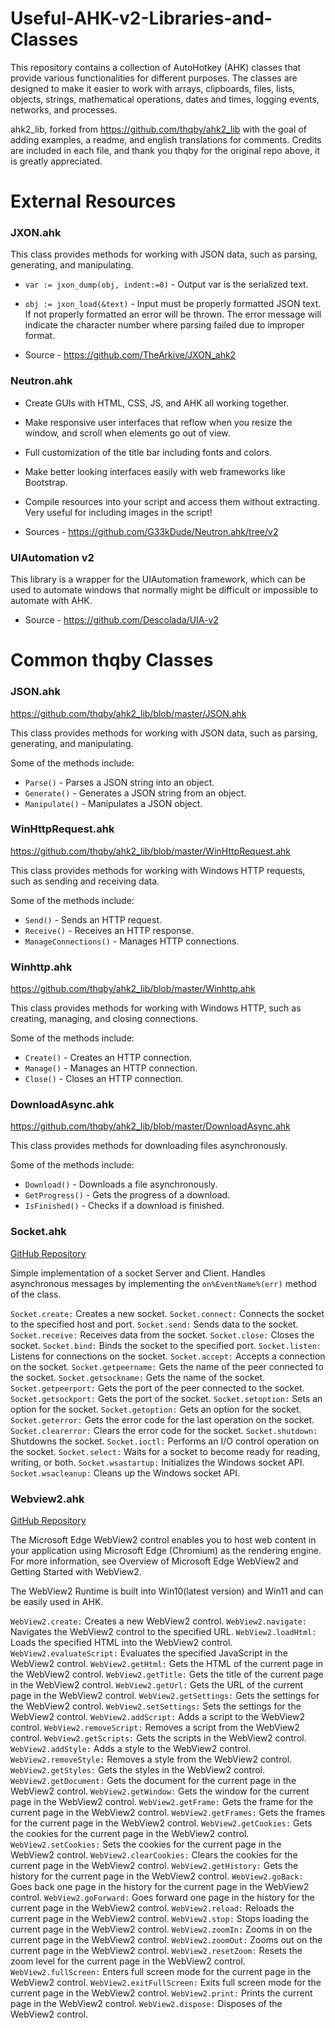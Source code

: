 # Useful-AHK-v2-Libraries-and-Classes
This repository contains a collection of AutoHotkey (AHK) classes that provide various functionalities for different purposes. The classes are designed to make it easier to work with arrays, clipboards, files, lists, objects, strings, mathematical operations, dates and times, logging events, networks, and processes.

ahk2_lib, forked from https://github.com/thqby/ahk2_lib with the goal of adding examples, a readme, and english translations for comments. 
Credits are included in each file, and thank you thqby for the original repo above, it is greatly appreciated.

# External Resources 

### JXON.ahk 

This class provides methods for working with JSON data, such as parsing, generating, and manipulating.
- `var := jxon_dump(obj, indent:=0)` -  Output var is the serialized text.

- `obj := jxon_load(&text)` - Input must be properly formatted JSON text. If not properly formatted an error will be thrown. The error message will indicate the character number where parsing failed due to improper format.

-  Source - https://github.com/TheArkive/JXON_ahk2

### Neutron.ahk 

- Create GUIs with HTML, CSS, JS, and AHK all working together.
- Make responsive user interfaces that reflow when you resize the window, and scroll when elements go out of view.
- Full customization of the title bar including fonts and colors.
- Make better looking interfaces easily with web frameworks like Bootstrap.
- Compile resources into your script and access them without extracting. Very useful for including images in the script!

- Sources - https://github.com/G33kDude/Neutron.ahk/tree/v2

### UIAutomation v2
This library is a wrapper for the UIAutomation framework, which can be used to automate windows that normally might be difficult or impossible to automate with AHK.

- Source - https://github.com/Descolada/UIA-v2

# Common thqby Classes 

### JSON.ahk 
https://github.com/thqby/ahk2_lib/blob/master/JSON.ahk

This class provides methods for working with JSON data, such as parsing, generating, and manipulating.

Some of the methods include:
- `Parse()` - Parses a JSON string into an object.
- `Generate()` - Generates a JSON string from an object.
- `Manipulate()` - Manipulates a JSON object.

### WinHttpRequest.ahk
https://github.com/thqby/ahk2_lib/blob/master/WinHttpRequest.ahk

This class provides methods for working with Windows HTTP requests, such as sending and receiving data.

Some of the methods include:
- `Send()` - Sends an HTTP request.
- `Receive()` - Receives an HTTP response.
- `ManageConnections()` - Manages HTTP connections.

### Winhttp.ahk
https://github.com/thqby/ahk2_lib/blob/master/Winhttp.ahk

This class provides methods for working with Windows HTTP, such as creating, managing, and closing connections.

Some of the methods include:
- `Create()` - Creates an HTTP connection.
- `Manage()` - Manages an HTTP connection.
- `Close()` - Closes an HTTP connection.

### DownloadAsync.ahk
https://github.com/thqby/ahk2_lib/blob/master/DownloadAsync.ahk

This class provides methods for downloading files asynchronously.

Some of the methods include:
- `Download()` - Downloads a file asynchronously.
- `GetProgress()` - Gets the progress of a download.
- `IsFinished()` - Checks if a download is finished.


### Socket.ahk

[GitHub Repository](https://github.com/thqby/ahk2_lib/Socket.ahk)

Simple implementation of a socket Server and Client. Handles asynchronous messages by implementing the `on%EventName%(err)` method of the class.

`Socket.create:` Creates a new socket.
`Socket.connect:` Connects the socket to the specified host and port.
`Socket.send:` Sends data to the socket.
`Socket.receive:` Receives data from the socket.
`Socket.close:` Closes the socket.
`Socket.bind:` Binds the socket to the specified port.
`Socket.listen:` Listens for connections on the socket.
`Socket.accept:` Accepts a connection on the socket.
`Socket.getpeername:` Gets the name of the peer connected to the socket.
`Socket.getsockname:` Gets the name of the socket.
`Socket.getpeerport:` Gets the port of the peer connected to the socket.
`Socket.getsockport:` Gets the port of the socket.
`Socket.setoption:` Sets an option for the socket.
`Socket.getoption:` Gets an option for the socket.
`Socket.geterror:` Gets the error code for the last operation on the socket.
`Socket.clearerror:` Clears the error code for the socket.
`Socket.shutdown:` Shutdowns the socket.
`Socket.ioctl:` Performs an I/O control operation on the socket.
`Socket.select:` Waits for a socket to become ready for reading, writing, or both.
`Socket.wsastartup:` Initializes the Windows socket API.
`Socket.wsacleanup:` Cleans up the Windows socket API.


### Webview2.ahk

[GitHub Repository](https://github.com/thqby/ahk2_lib/WebView2)

The Microsoft Edge WebView2 control enables you to host web content in your application using Microsoft Edge (Chromium) as the rendering engine. For more information, see Overview of Microsoft Edge WebView2 and Getting Started with WebView2.

The WebView2 Runtime is built into Win10(latest version) and Win11 and can be easily used in AHK.

`WebView2.create:` Creates a new WebView2 control.
`WebView2.navigate:` Navigates the WebView2 control to the specified URL.
`WebView2.loadHtml:` Loads the specified HTML into the WebView2 control.
`WebView2.evaluateScript:` Evaluates the specified JavaScript in the WebView2 control.
`WebView2.getHtml:` Gets the HTML of the current page in the WebView2 control.
`WebView2.getTitle:` Gets the title of the current page in the WebView2 control.
`WebView2.getUrl:` Gets the URL of the current page in the WebView2 control.
`WebView2.getSettings:` Gets the settings for the WebView2 control.
`WebView2.setSettings:` Sets the settings for the WebView2 control.
`WebView2.addScript:` Adds a script to the WebView2 control.
`WebView2.removeScript:` Removes a script from the WebView2 control.
`WebView2.getScripts:` Gets the scripts in the WebView2 control.
`WebView2.addStyle:` Adds a style to the WebView2 control.
`WebView2.removeStyle:` Removes a style from the WebView2 control.
`WebView2.getStyles:` Gets the styles in the WebView2 control.
`WebView2.getDocument:` Gets the document for the current page in the WebView2 control.
`WebView2.getWindow:` Gets the window for the current page in the WebView2 control.
`WebView2.getFrame:` Gets the frame for the current page in the WebView2 control.
`WebView2.getFrames:` Gets the frames for the current page in the WebView2 control.
`WebView2.getCookies:` Gets the cookies for the current page in the WebView2 control.
`WebView2.setCookies:` Sets the cookies for the current page in the WebView2 control.
`WebView2.clearCookies:` Clears the cookies for the current page in the WebView2 control.
`WebView2.getHistory:` Gets the history for the current page in the WebView2 control.
`WebView2.goBack:` Goes back one page in the history for the current page in the WebView2 control.
`WebView2.goForward:` Goes forward one page in the history for the current page in the WebView2 control.
`WebView2.reload:` Reloads the current page in the WebView2 control.
`WebView2.stop:` Stops loading the current page in the WebView2 control.
`WebView2.zoomIn:` Zooms in on the current page in the WebView2 control.
`WebView2.zoomOut:` Zooms out on the current page in the WebView2 control.
`WebView2.resetZoom:` Resets the zoom level for the current page in the WebView2 control.
`WebView2.fullScreen:` Enters full screen mode for the current page in the WebView2 control.
`WebView2.exitFullScreen:` Exits full screen mode for the current page in the WebView2 control.
`WebView2.print:` Prints the current page in the WebView2 control.
`WebView2.dispose:` Disposes of the WebView2 control.

